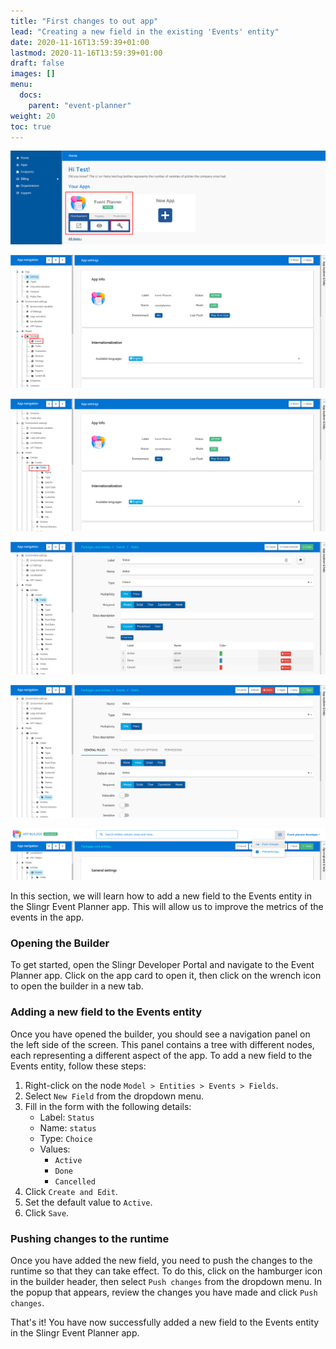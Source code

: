 ```yaml
---
title: "First changes to out app"
lead: "Creating a new field in the existing 'Events' entity"
date: 2020-11-16T13:59:39+01:00
lastmod: 2020-11-16T13:59:39+01:00
draft: false
images: []
menu:
  docs:
    parent: "event-planner"
weight: 20
toc: true
---
```



![Alt Text](/images/vendor/event-planner/first-changes/ww_event_planner_open_builder.png)


![Alt Text](/images/vendor/event-planner/first-changes/ww_event_planner_builder_nodes.png)


![Alt Text](/images/vendor/event-planner/first-changes/ww_event_planner_builder_nodes_arrow.png)


![Alt Text](/images/vendor/event-planner/first-changes/ww_event_planner_status_form.png)


![Alt Text](/images/vendor/event-planner/first-changes/ww_event_planner_status_default_value.png)


![Alt Text](/images/vendor/event-planner/first-changes/ww_event_planner_push_changes.png)


In this section, we will learn how to add a new field to the Events entity in the Slingr Event Planner app. This will allow us to improve the metrics of the events in the app.

### Opening the Builder

To get started, open the Slingr Developer Portal and navigate to the Event Planner app. Click on the app card to open it, then click on the wrench icon to open the builder in a new tab.

### Adding a new field to the Events entity

Once you have opened the builder, you should see a navigation panel on the left side of the screen. This panel contains a tree with different nodes, each representing a different aspect of the app. To add a new field to the Events entity, follow these steps:

1. Right-click on the node `Model > Entities > Events > Fields`.
2. Select `New Field` from the dropdown menu.
3. Fill in the form with the following details:
   - Label: `Status`
   - Name: `status`
   - Type: `Choice`
   - Values: 
     - `Active`
     - `Done`
     - `Cancelled`
4. Click `Create and Edit`.
5. Set the default value to `Active`.
6. Click `Save`.

### Pushing changes to the runtime

Once you have added the new field, you need to push the changes to the runtime so that they can take effect. To do this, click on the hamburger icon in the builder header, then select `Push changes` from the dropdown menu. In the popup that appears, review the changes you have made and click `Push changes`.

That's it! You have now successfully added a new field to the Events entity in the Slingr Event Planner app.
